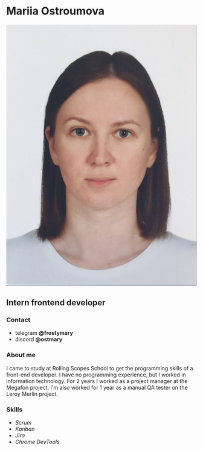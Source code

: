 # Mariia Ostroumova
![Photo](.\assets\photo.jpg)

## Intern frontend developer

### Contact
* telegram __@frostymary__
* discord __@ostmary__

### About me
I came to study at Rolling Scopes School to get the programming skills of a front-end developer. I have no programming experience, but I worked in information technology. For 2 years I worked as a project manager at the Megafon project. I'm also worked for 1 year as a manual QA tester on the Leroy Merlin project.

### Skills
* _Scrum_
* _Kanban_
* _Jira_
* _Chrome DevTools_   

[def]: /assets/photo.jpg
[def2]: /image/my_photo.jpg
[/assets/photo.jpg]: /assets/photo.jpg